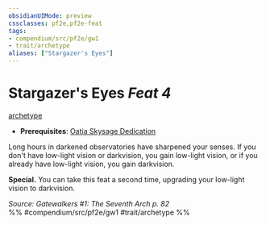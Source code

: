 ```yaml
---
obsidianUIMode: preview
cssclasses: pf2e,pf2e-feat
tags:
- compendium/src/pf2e/gw1
- trait/archetype
aliases: ["Stargazer's Eyes"]
---
```

# Stargazer's Eyes  *Feat 4*  
[archetype](rules/traits/archetype.md "Archetype Feat Trait")  

- **Prerequisites**: [Oatia Skysage Dedication](compendium/feats/oatia-skysage-dedication-gw1.md)

Long hours in darkened observatories have sharpened your senses. If you don't have low-light vision or darkvision, you gain low-light vision, or if you already have low-light vision, you gain darkvision.

**Special.** You can take this feat a second time, upgrading your low-light vision to darkvision.

*Source: Gatewalkers #1: The Seventh Arch p. 82*  
%% #compendium/src/pf2e/gw1 #trait/archetype %%